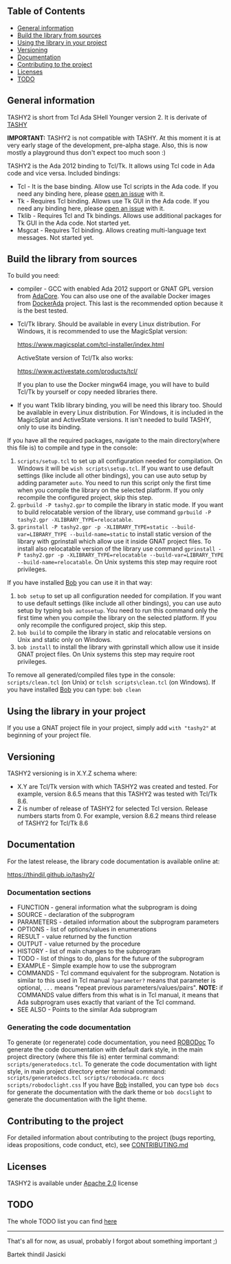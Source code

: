 ## Table of Contents
* [General information](#General-information)
* [Build the library from sources](#Build-the-library-from-sources)
* [Using the library in your project](#Using-the-library-in-your-project)
* [Versioning](#Versioning)
* [Documentation](#Documentation)
* [Contributing to the project](#Contributing-to-the-project)
* [Licenses](#Licenses)
* [TODO](#TODO)

## General information

TASHY2 is short from Tcl Ada SHell Younger version 2. It is derivate of
[TASHY](https://github.com/thindil/tashy)

**IMPORTANT:** TASHY2 is not compatible with TASHY. At this moment it is at
very early stage of the development, pre-alpha stage. Also, this is now
mostly a playground thus don't expect too much soon :)

TASHY2 is the Ada 2012 binding to Tcl/Tk. It allows using Tcl code in Ada code
and vice versa. Included bindings:

* Tcl - It is the base binding. Allow use Tcl scripts in the Ada code.
  If you need any binding here, please [open an issue](https://github.com/thindil/tashy2/issues/new) with it.
* Tk - Requires Tcl binding. Allows use Tk GUI in the Ada code. If you need
  any binding here, please [open an issue](https://github.com/thindil/tashy2/issues/new) with it.
* Tklib - Requires Tcl and Tk bindings. Allows use additional packages for
  Tk GUI in the Ada code. Not started yet.
* Msgcat - Requires Tcl binding. Allows creating multi-language text messages.
  Not started yet.

## Build the library from sources

To build you need:

* compiler - GCC with enabled Ada 2012 support or GNAT GPL version from [AdaCore](https://www.adacore.com/download/).
  You can also use one of the available Docker images from [DockerAda](https://github.com/thindil/dockerada)
  project. This last is the recommended option because it is the best tested.

* Tcl/Tk library. Should be available in every Linux distribution. For
  Windows, it is recommended to use the MagicSplat version:

  https://www.magicsplat.com/tcl-installer/index.html

  ActiveState version of Tcl/Tk also works:

  https://www.activestate.com/products/tcl/

  If you plan to use the Docker mingw64 image, you will have to build Tcl/Tk
  by yourself or copy needed libraries there.

* If you want Tklib library binding, you will be need this library too. Should
  be available in every Linux distribution. For Windows, it is included in the
  MagicSplat and ActiveState versions. It isn't needed to build TASHY, only to
  use its binding.

If you have all the required packages, navigate to the main directory(where
this file is) to compile and type in the console:

1. `scripts/setup.tcl` to set up all configuration needed for compilation.
   On Windows it will be `wish scripts\setup.tcl`. If you want to use default
   settings (like include all other bindings), you can use auto setup by
   adding parameter `auto`. You need to run this script only the first time
   when you compile the library on the selected platform. If you only
   recompile the configured project, skip this step.
2. `gprbuild -P tashy2.gpr` to compile the library in static mode. If you want
   to build relocatable version of the library, use command
   `gprbuild -P tashy2.gpr -XLIBRARY_TYPE=relocatable`.
3. `gprinstall -P tashy2.gpr -p -XLIBRARY_TYPE=static --build-var=LIBRARY_TYPE --build-name=static`
   to install static version of the library with gprinstall which allow use
   it inside GNAT project files. To install also relocatable version of the
   library use command
   `gprinstall -P tashy2.gpr -p -XLIBRARY_TYPE=relocatable --build-var=LIBRARY_TYPE --build-name=relocatable`.
   On Unix systems this step may require root privileges.

If you have installed [Bob](https://github.com/thindil/bob) you can use it in
that way:

1. `bob setup` to set up all configuration needed for compilation. If you want
    to use default settings (like include all other bindings), you can use
    auto setup by typing `bob autosetup`. You need to run this command only
    the first time when you compile the library on the selected platform. If
    you only recompile the configured project, skip this step.
2. `bob build` to compile the library in static and relocatable versions on
   Unix and static only on Windows.
3. `bob install` to install the library with gprinstall which allow use it
   inside GNAT project files. On Unix systems this step may require root
   privileges.

To remove all generated/compiled files type in the console:
`scripts/clean.tcl` (on Unix) or `tclsh scripts\clean.tcl` (on Windows).
If you have installed [Bob](https://github.com/thindil/bob) you can type:
`bob clean`

## Using the library in your project

If you use a GNAT project file in your project, simply add `with "tashy2"` at
beginning of your project file.

## Versioning

TASHY2 versioning is in X.Y.Z schema where:

* X.Y are Tcl/Tk version with which TASHY2 was created and tested. For example,
  version 8.6.5 means that this TASHY2 was tested with Tcl/Tk 8.6.
* Z is number of release of TASHY2 for selected Tcl version. Release numbers
  starts from 0. For example, version 8.6.2 means third release of TASHY2 for
  Tcl/Tk 8.6

## Documentation

For the latest release, the library code documentation is available online at:

https://thindil.github.io/tashy2/

### Documentation sections

* FUNCTION   - general information what the subprogram is doing
* SOURCE     - declaration of the subprogram
* PARAMETERS - detailed information about the subprogram parameters
* OPTIONS    - list of options/values in enumerations
* RESULT     - value returned by the function
* OUTPUT     - value returned by the procedure
* HISTORY    - list of main changes to the subprogram
* TODO       - list of things to do, plans for the future of the subprogram
* EXAMPLE    - Simple example how to use the subprogram
* COMMANDS   - Tcl command equivalent for the subprogram. Notation is similar
  to this used in Tcl manual `?parameter?` means that parameter is optional,
  `...` means "repeat previous parameters/values/pairs". **NOTE:** if COMMANDS
  value differs from this what is in Tcl manual, it means that Ada subprogram
  uses exactly that variant of the Tcl command.
* SEE ALSO   - Points to the similar Ada subprogram

### Generating the code documentation

To generate (or regenerate) code documentation, you need [ROBODoc](https://rfsber.home.xs4all.nl/Robo/)
To generate the code documentation with default dark style, in the main project
directory (where this file is) enter terminal command: `scripts/generatedocs.tcl`.
To generate the code documentation with light style, in main project directory
enter terminal command: `scripts/generatedocs.tcl scripts/robodocada.rc docs scripts/robodoclight.css`
If you have [Bob](https://github.com/thindil/bob) installed, you can type
`bob docs` for generate the documentation with the dark theme or `bob docslight`
to generate the documentation with the light theme.

## Contributing to the project

For detailed information about contributing to the project (bugs reporting,
ideas propositions, code conduct, etc), see [CONTRIBUTING.md](CONTRIBUTING.md)

## Licenses

TASHY2 is available under [Apache 2.0](LICENSE-2.0.txt) license

## TODO

The whole TODO list you can find [here](https://github.com/thindil/tashy2/projects/1)

----

That's all for now, as usual, probably I forgot about something important ;)

Bartek thindil Jasicki

